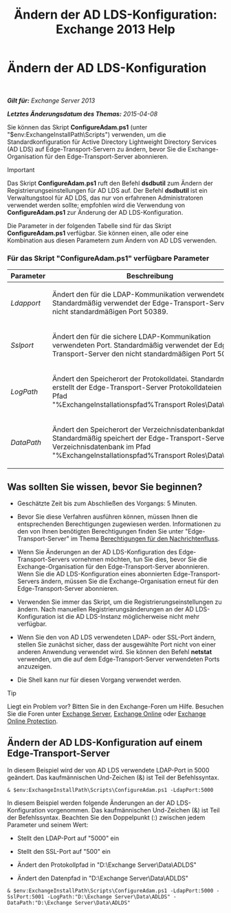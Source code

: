 ﻿---
title: 'Ändern der AD LDS-Konfiguration: Exchange 2013 Help'
TOCTitle: Ändern der AD LDS-Konfiguration
ms:assetid: 381f582c-15ec-43bc-b674-5399fad72c97
ms:mtpsurl: https://technet.microsoft.com/de-de/library/Aa997269(v=EXCHG.150)
ms:contentKeyID: 61180466
ms.date: 04/24/2018
mtps_version: v=EXCHG.150
ms.translationtype: HT
---

# Ändern der AD LDS-Konfiguration

 

_**Gilt für:** Exchange Server 2013_

_**Letztes Änderungsdatum des Themas:** 2015-04-08_

Sie können das Skript **ConfigureAdam.ps1** (unter "$env:ExchangeInstallPath\\Scripts") verwenden, um die Standardkonfiguration für Active Directory Lightweight Directory Services (AD LDS) auf Edge-Transport-Servern zu ändern, bevor Sie die Exchange-Organisation für den Edge-Transport-Server abonnieren.


> [!IMPORTANT]
> Das Skript <STRONG>ConfigureAdam.ps1</STRONG> ruft den Befehl <STRONG>dsdbutil</STRONG> zum Ändern der Registrierungseinstellungen für AD&nbsp;LDS auf. Der Befehl <STRONG>dsdbutil</STRONG> ist ein Verwaltungstool für AD&nbsp;LDS, das nur von erfahrenen Administratoren verwendet werden sollte; empfohlen wird die Verwendung von <STRONG>ConfigureAdam.ps1</STRONG> zur Änderung der AD&nbsp;LDS-Konfiguration.



Die Parameter in der folgenden Tabelle sind für das Skript **ConfigureAdam.ps1** verfügbar. Sie können einen, alle oder eine Kombination aus diesen Parametern zum Ändern von AD LDS verwenden.

### Für das Skript "ConfigureAdam.ps1" verfügbare Parameter

<table>
<colgroup>
<col style="width: 50%" />
<col style="width: 50%" />
</colgroup>
<thead>
<tr class="header">
<th>Parameter</th>
<th>Beschreibung</th>
</tr>
</thead>
<tbody>
<tr class="odd">
<td><p><em>Ldapport</em></p></td>
<td><p>Ändert den für die LDAP-Kommunikation verwendeten Port. Standardmäßig verwendet der Edge-Transport-Server den nicht standardmäßigen Port 50389.</p></td>
</tr>
<tr class="even">
<td><p><em>Sslport</em></p></td>
<td><p>Ändert den für die sichere LDAP-Kommunikation verwendeten Port. Standardmäßig verwendet der Edge-Transport-Server den nicht standardmäßigen Port 50636.</p></td>
</tr>
<tr class="odd">
<td><p><em>LogPath</em></p></td>
<td><p>Ändert den Speicherort der Protokolldatei. Standardmäßig erstellt der Edge-Transport-Server Protokolldateien im Pfad &quot;%ExchangeInstallationspfad%Transport Roles\Data\adam&quot;.</p></td>
</tr>
<tr class="even">
<td><p><em>DataPath</em></p></td>
<td><p>Ändert den Speicherort der Verzeichnisdatenbankdatei. Standardmäßig speichert der Edge-Transport-Server die Verzeichnisdatenbank im Pfad &quot;%ExchangeInstallationspfad%Transport Roles\Data\adam&quot;.</p></td>
</tr>
</tbody>
</table>


## Was sollten Sie wissen, bevor Sie beginnen?

  - Geschätzte Zeit bis zum Abschließen des Vorgangs: 5 Minuten.

  - Bevor Sie diese Verfahren ausführen können, müssen Ihnen die entsprechenden Berechtigungen zugewiesen werden. Informationen zu den von Ihnen benötigten Berechtigungen finden Sie unter "Edge-Transport-Server" im Thema [Berechtigungen für den Nachrichtenfluss](mail-flow-permissions-exchange-2013-help.md).

  - Wenn Sie Änderungen an der AD LDS-Konfiguration des Edge-Transport-Servers vornehmen möchten, tun Sie dies, bevor Sie die Exchange-Organisation für den Edge-Transport-Server abonnieren. Wenn Sie die AD LDS-Konfiguration eines abonnierten Edge-Transport-Servers ändern, müssen Sie die Exchange-Organisation erneut für den Edge-Transport-Server abonnieren.

  - Verwenden Sie immer das Skript, um die Registrierungseinstellungen zu ändern. Nach manuellen Registrierungsänderungen an der AD LDS-Konfiguration ist die AD LDS-Instanz möglicherweise nicht mehr verfügbar.

  - Wenn Sie den von AD LDS verwendeten LDAP- oder SSL-Port ändern, stellen Sie zunächst sicher, dass der ausgewählte Port nicht von einer anderen Anwendung verwendet wird. Sie können den Befehl **netstat** verwenden, um die auf dem Edge-Transport-Server verwendeten Ports anzuzeigen.

  - Die Shell kann nur für diesen Vorgang verwendet werden.


> [!TIP]
> Liegt ein Problem vor? Bitten Sie in den Exchange-Foren um Hilfe. Besuchen Sie die Foren unter <A href="https://go.microsoft.com/fwlink/p/?linkid=60612">Exchange Server</A>, <A href="https://go.microsoft.com/fwlink/p/?linkid=267542">Exchange Online</A> oder <A href="https://go.microsoft.com/fwlink/p/?linkid=285351">Exchange Online Protection</A>.



## Ändern der AD LDS-Konfiguration auf einem Edge-Transport-Server

In diesem Beispiel wird der von AD LDS verwendete LDAP-Port in 5000 geändert. Das kaufmännischen Und-Zeichen (&) ist Teil der Befehlssyntax.

    & $env:ExchangeInstallPath\Scripts\ConfigureAdam.ps1 -LdapPort:5000

In diesem Beispiel werden folgende Änderungen an der AD LDS-Konfiguration vorgenommen. Das kaufmännischen Und-Zeichen (&) ist Teil der Befehlssyntax. Beachten Sie den Doppelpunkt (:) zwischen jedem Parameter und seinem Wert:

  - Stellt den LDAP-Port auf "5000" ein

  - Stellt den SSL-Port auf "500" ein

  - Ändert den Protokollpfad in "D:\\Exchange Server\\Data\\ADLDS"

  - Ändert den Datenpfad in "D:\\Exchange Server\\Data\\ADLDS"

<!-- end list -->

    & $env:ExchangeInstallPath\Scripts\ConfigureAdam.ps1 -LdapPort:5000 -SslPort:5001 -LogPath:"D:\Exchange Server\Data\ADLDS" -DataPath:"D:\Exchange Server\Data\ADLDS"

